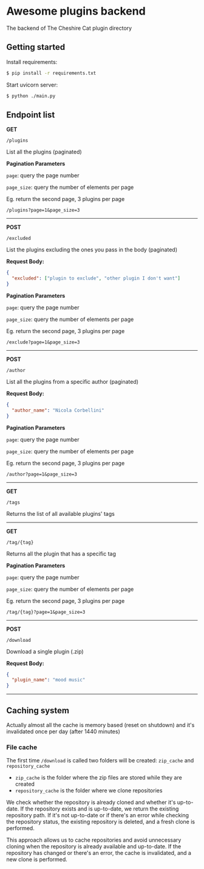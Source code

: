 # Awesome plugins backend
The backend of The Cheshire Cat plugin directory

## Getting started

Install requirements:   

```bash
$ pip install -r requirements.txt
```

Start uvicorn server:   

```bash
$ python ./main.py
```


## Endpoint list

**GET**   

```
/plugins
```

List all the plugins (paginated)

**Pagination Parameters**

`page`: query the page number   

`page_size`: query the number of elements per page

Eg. return the second page, 3 plugins per page 
```
/plugins?page=1&page_size=3
```   

---   

**POST**   

```
/excluded
```

List the plugins excluding the ones you pass in the body (paginated)

**Request Body:**   

```json
{
  "excluded": ["plugin to exclude", "other plugin I don't want"]
}
```
**Pagination Parameters**

`page`: query the page number   

`page_size`: query the number of elements per page

Eg. return the second page, 3 plugins per page 
```
/exclude?page=1&page_size=3
```   

---   


**POST**   

```
/author
```

List all the plugins from a specific author (paginated)

**Request Body:**   

```json
{
  "author_name": "Nicola Corbellini"
}
```
**Pagination Parameters**

`page`: query the page number   

`page_size`: query the number of elements per page

Eg. return the second page, 3 plugins per page 
```
/author?page=1&page_size=3
```   

---   

**GET**   

```
/tags
```

Returns the list of all available plugins' tags   

---   

**GET**   

```
/tag/{tag}
```

Returns all the plugin that has a specific tag   

**Pagination Parameters**

`page`: query the page number   

`page_size`: query the number of elements per page

Eg. return the second page, 3 plugins per page 
```
/tag/{tag}?page=1&page_size=3
```   

---   


**POST**   

```
/download
```

Download a single plugin (.zip)

**Request Body:**   

```json
{
  "plugin_name": "mood music"
}
```

---   


## Caching system

Actually almost all the cache is memory based (reset on shutdown) and it's invalidated once per day (after 1440 minutes)

### File cache

The first time `/download` is called two folders will be created: `zip_cache` and `repository_cache`

- `zip_cache` is the folder where the zip files are stored while they are created   
- `repository_cache` is the folder where we clone repositories

We check whether the repository is already cloned and whether it's up-to-date. If the repository exists and is up-to-date, we return the existing repository path.
If it's not up-to-date or if there's an error while checking the repository status, the existing repository is deleted, and a fresh clone is performed.

This approach allows us to cache repositories and avoid unnecessary cloning when the repository is already available and up-to-date.
If the repository has changed or there's an error, the cache is invalidated, and a new clone is performed.
